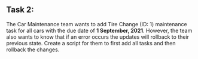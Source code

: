 ## Task 2:

The Car Maintenance team wants to add Tire Change (ID: 1) maintenance task for all cars with the due date of **1 September, 2021**. However, the team also wants to know that if an error occurs the updates will rollback to their previous state. Create a script for them to first add all tasks and then rollback the changes.
